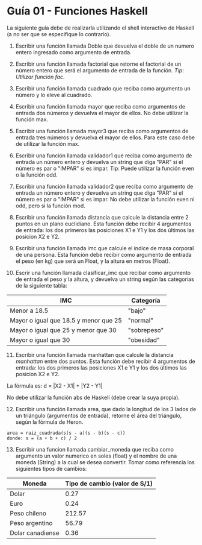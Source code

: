 # Guía 01 - Funciones Haskell

La siguiente guía debe de realizarla utilizando el shell interactivo de Haskell (a no ser que se especifique lo contrario).

1. Escribir una función llamada Doble que devuelva el doble de un numero entero ingresado como argumento de entrada.

2. Escribir una función llamada factorial que retorne el factorial de un número entero que será el argumento de entrada de la función. *Tip: Utilizar función fac*.

3. Escribir una función llamada cuadrado que reciba como argumento un número y lo eleve al cuadrado.

4. Escribir una función llamada mayor que reciba como argumentos de entrada dos números y devuelva el mayor de ellos. No debe utilizar la función max.

5. Escribir una función llamada mayor3 que reciba como argumentos de entrada tres números y devuelva el mayor de ellos. Para este caso debe de utilizar la función max.

6. Escribir una función llamada validador1 que reciba como argumento de entrada un número entero y devuelva un string que diga "PAR" si el número es par o "IMPAR" si es impar. Tip: Puede utilizar la función even o la función odd.

7. Escribir una función llamada validador2 que reciba como argumento de entrada un número entero y devuelva un string que diga "PAR" si el número es par o "IMPAR" si es impar. No debe utilizar la función even ni odd, pero si la función mod.

8. Escribir una función llamada distancia que calcule la distancia entre 2 puntos en un plano euclidiano. Esta función debe recibir 4 argumentos de entrada: los dos primeros las posiciones X1 e Y1 y los dos últimos las posicion X2 e Y2.

9. Escribir una función llamada imc que calcule el índice de masa corporal de una persona. Esta función debe recibir como argumento de entrada el peso (en kg) que será un Float, y la altura en metros (Float).

10. Escrir una función llamada clasificar_imc que recibar como argumento de entrada el peso y la altura, y devuelva un string según las categorías de la siguiente tabla:

| IMC | Categoría |
| --- | --------- |
| Menor a 18.5 | "bajo" |
| Mayor o igual que 18.5 y menor que 25 | "normal" |
| Mayor o igual que 25 y menor que 30 | "sobrepeso" |
| Mayor o igual que 30 | "obesidad" |

11. Escribir una función llamada manhattan que calcule la distancia *manhattan* entre dos puntos. Esta función debe recibir 4 argumentos de entrada: los dos primeros las posiciones X1 e Y1 y los dos últimos las posicion X2 e Y2.

La fórmula es: d = |X2 - X1| + |Y2 - Y1|

No debe utilizar la función abs de Haskell (debe crear la suya propia).

12. Escribir una función llamada area, que dado la longitud de los 3 lados de un triángulo (argumentos de entrada), retorne el área del triángulo, según la fórmula de Heron.

```
area = raiz_cuadrada(s(s - a)(s - b)(s - c))
donde: s = (a + b + c) / 2
```

13. Escribir una funcion llamada cambiar_moneda que reciba como argumento un valor numerico en soles (float) y el nombre de una moneda (String) a la cual se desea convertir. Tomar como referencia los siguientes tipos de cambios:

| Moneda | Tipo de cambio (valor de S/1) |
| ------- | --------------- |
| Dolar | 0.27 |
| Euro | 0.24 |
| Peso chileno | 212.57 |
| Peso argentino | 56.79 |
| Dolar canadiense | 0.36 |